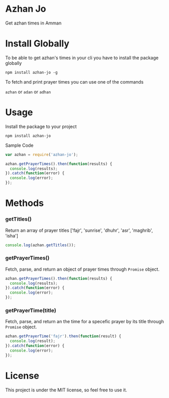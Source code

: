 # Azhan Jo

Get azhan times in Amman

# Install Globally

To be able to get azhan's times in your cli you have to install the package globally

`npm install azhan-jo -g`

To fetch and print prayer times you can use one of the commands

`azhan` or `adan` or `adhan`

# Usage

Install the package to your project

`npm install azhan-jo`

Sample Code

```js
var azhan = require('azhan-jo');

azhan.getPrayerTimes().then(function(results) {
  console.log(results);
}).catch(function(error) {
  console.log(error);  
});
```
# Methods

### getTitles()
Return an array of prayer titles
['fajr', 'sunrise', 'dhuhr', 'asr', 'maghrib', 'isha']

```js
console.log(azhan.getTitles());
```

### getPrayerTimes()
Fetch, parse, and return an object of prayer times through `Promise` object.

```js
azhan.getPrayerTimes().then(function(results) {
  console.log(results);
}).catch(function(error) {
  console.log(error);  
});
```

### getPrayerTime(title)
Fetch, parse, and return an the time for a specefic prayer by its title through `Promise` object.

```js
azhan.getPrayerTime('fajr').then(function(result) {
  console.log(result);
}).catch(function(error) {
  console.log(error);  
});
```

# License

This project is under the MIT license, so feel free to use it.